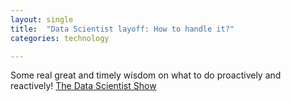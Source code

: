 ```yaml
---
layout: single
title:  "Data Scientist layoff: How to handle it?"
categories: technology

---
```

Some real great and timely wisdom on what to do proactively and reactively! 
[The Data Scientist Show](https://podcasts.apple.com/us/podcast/how-to-handle-being-laid-off-as-data-scientists-severance/id1584430381?i=1000644707754)